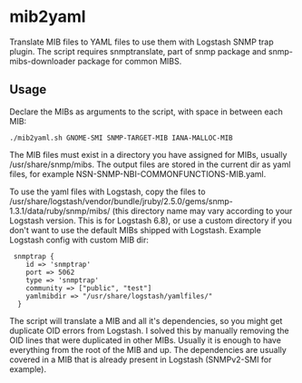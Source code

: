 # mib2yaml
Translate MIB files to YAML files to use them with Logstash SNMP trap plugin. The script requires snmptranslate, part of snmp package and snmp-mibs-downloader package for common MIBS.
## Usage
Declare the MIBs as arguments to the script, with space in between each MIB:
```
./mib2yaml.sh GNOME-SMI SNMP-TARGET-MIB IANA-MALLOC-MIB
```
The MIB files must exist in a directory you have assigned for MIBs, usually /usr/share/snmp/mibs. The output files are stored in the current dir as yaml files, for example NSN-SNMP-NBI-COMMONFUNCTIONS-MIB.yaml.

To use the yaml files with Logstash, copy the files to /usr/share/logstash/vendor/bundle/jruby/2.5.0/gems/snmp-1.3.1/data/ruby/snmp/mibs/ (this directory name may vary according to your Logstash version. This is for Logstash 6.8), or use a custom directory if you don't want to use the default MIBs shipped with Logstash. Example Logstash config with custom MIB dir:
```
 snmptrap {
    id => 'snmptrap'
    port => 5062
    type => 'snmptrap'
    community => ["public", "test"]
    yamlmibdir => "/usr/share/logstash/yamlfiles/"
  }
``` 

The script will translate a MIB and all it's dependencies, so you might get duplicate OID errors from Logstash. I solved this by manually removing the OID lines that were duplicated in other MIBs. Usually it is enough to have everything from the root of the MIB and up. The dependencies are usually covered in a MIB that is already present in Logstash (SNMPv2-SMI for example).
